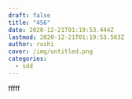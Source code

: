 ```yaml
---
draft: false
title: "456"
date: 2020-12-21T01:19:53.444Z
lastmod: 2020-12-21T01:19:53.563Z
author: rushi
cover: /img/untitled.png
categories:
  - sdd
---
```

fffff